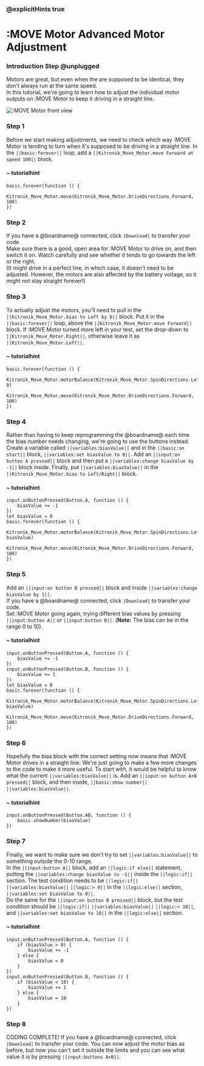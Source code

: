 ### @explicitHints true

# :MOVE Motor Advanced Motor Adjustment

### Introduction Step @unplugged
Motors are great, but even when the are supposed to be identical, they don't always run at the same speed.  
In this tutorial, we're going to learn how to adjust the individual motor outputs on :MOVE Motor to keep it driving in a straight line.

![:MOVE Motor front view](https://KitronikLtd.github.io/pxt-kitronik-move-motor/assets/move-motor-front.jpg)

### Step 1
Before we start making adjustments, we need to check which way :MOVE Motor is tending to turn when it's supposed to be driving in a straight line.
In the ``||basic:forever||`` loop, add a ``||Kitronik_Move_Motor.move Forward at speed 100||`` block.

#### ~ tutorialhint
```blocks
basic.forever(function () {
    Kitronik_Move_Motor.move(Kitronik_Move_Motor.DriveDirections.Forward, 100)
})
```

### Step 2
If you have a @boardname@ connected, click ``|Download|`` to transfer your code.  
Make sure there is a good, open area for :MOVE Motor to drive on, and then switch it on. Watch carefully and see whether it tends to go towards the left or the right.  
(It might drive in a perfect line, in which case, it doesn't need to be adjusted. However, the motors are also affected by the battery voltage, so it might not stay straight forever!)

### Step 3
To actually adjust the motors, you'll need to pull in the ``||Kitronik_Move_Motor.bias to Left by 0||`` block. Put it in the ``||basic:forever||`` loop, above the ``||Kitronik_Move_Motor.move Forward||`` block. If :MOVE Motor turned more left in your test, set the drop-down to ``||Kitronik_Move_Motor.Right||``, otherwise leave it as ``||Kitronik_Move_Motor.Left||``.

#### ~ tutorialhint
```blocks
basic.forever(function () {
    Kitronik_Move_Motor.motorBalance(Kitronik_Move_Motor.SpinDirections.Left, 0)
    Kitronik_Move_Motor.move(Kitronik_Move_Motor.DriveDirections.Forward, 100)
})
```

### Step 4
Rather than having to keep reprogramming the @boardname@ each time the bias number needs changing, we're going to use the buttons instead.  
Create a variable called ``||variables:biasValue||`` and in the ``||basic:on start||`` block, ``||variables:set biasValue to 0||``. Add an ``||input:on button A pressed||`` block and then put a ``||variables:change biasValue by -1||`` block inside. Finally, put ``||variables:biasValue||`` in the ``||Kitronik_Move_Motor.bias to Left/Right||`` block. 

#### ~ tutorialhint
```blocks
input.onButtonPressed(Button.A, function () {
    biasValue += -1
})
let biasValue = 0
basic.forever(function () {
    Kitronik_Move_Motor.motorBalance(Kitronik_Move_Motor.SpinDirections.Left, biasValue)
    Kitronik_Move_Motor.move(Kitronik_Move_Motor.DriveDirections.Forward, 100)
})
```

### Step 5
Add an ``||input:on button B pressed||`` block and inside ``||variables:change biasValue by 1||``.  
If you have a @boardname@ connected, click ``|Download|`` to transfer your code.  
Set :MOVE Motor going again, trying different bias values by pressing ``||input:button A||`` or ``||input:button B||``. (**Note:** The bias can be in the range 0 to 10).

#### ~ tutorialhint
```blocks
input.onButtonPressed(Button.A, function () {
    biasValue += -1
})
input.onButtonPressed(Button.B, function () {
    biasValue += 1
})
let biasValue = 0
basic.forever(function () {
    Kitronik_Move_Motor.motorBalance(Kitronik_Move_Motor.SpinDirections.Left, biasValue)
    Kitronik_Move_Motor.move(Kitronik_Move_Motor.DriveDirections.Forward, 100)
})

```

### Step 6
Hopefully the bias block with the correct setting now means that :MOVE Motor drives in a straight line. We're just going to make a few more changes to the code to make it more useful. To start with, it would be helpful to know what the current ``||variables:biasValue||`` is. Add an ``||input:on button A+B pressed||`` block, and then inside, ``||basic:show number||`` ``||variables:biasValue||``. 

#### ~ tutorialhint
```blocks
input.onButtonPressed(Button.AB, function () {
    basic.showNumber(biasValue)
})
```

### Step 7
Finally, we want to make sure we don't try to set ``||variables:biasValue||`` to something outside the 0-10 range.  
In the ``||input:button A||`` block, add an ``||logic:if else||`` statement, putting the ``||variables:change biasValue to -1||`` inside the ``||logic:if||`` section. The test condition needs to be ``||logic:if||`` ``||variables:biasValue||`` ``||logic:> 0||`` In the ``||logic:else||`` section, ``||variables:set biasValue to 0||``.  
Do the same for the ``||input:on button B pressed||`` block, but the test condition should be ``||logic:if||`` ``||variables:biasValue||`` ``||logic:< 10||``, and ``||variables:set biasValue to 10||`` in the ``||logic:else||`` section.

#### ~ tutorialhint
```blocks
input.onButtonPressed(Button.A, function () {
    if (biasValue > 0) {
        biasValue += -1
    } else {
        biasValue = 0
    }
})
input.onButtonPressed(Button.B, function () {
    if (biasValue < 10) {
        biasValue += 1
    } else {
        biasValue = 10
    }
})
```

### Step 8
CODING COMPLETE! If you have a @boardname@ connected, click ``|Download|`` to transfer your code. You can now adjust the motor bias as before, but now you can't set it outside the limits and you can see what value it is by pressing ``||input:buttons A+B||``.